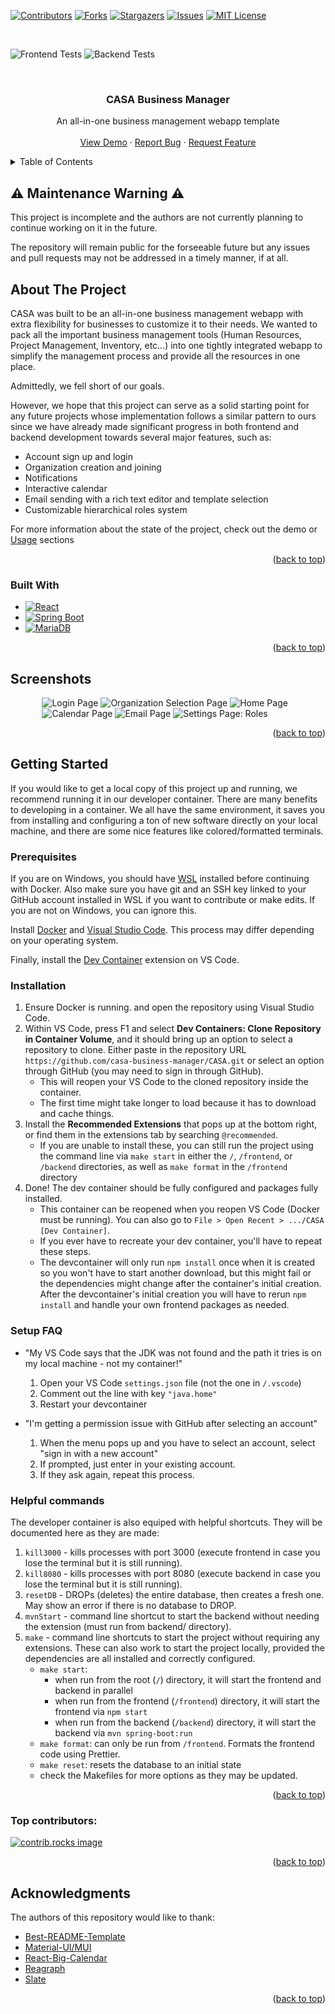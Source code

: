<a id="readme-top"></a>

[![Contributors][contributors-shield]][contributors-url]
[![Forks][forks-shield]][forks-url]
[![Stargazers][stars-shield]][stars-url]
[![Issues][issues-shield]][issues-url]
[![MIT License][license-shield]][license-url]

<br />

![Frontend Tests](https://github.com/casa-business-manager/CASA/actions/workflows/node.js.yml/badge.svg)
![Backend Tests](https://github.com/casa-business-manager/CASA/actions/workflows/maven.yml/badge.svg)

<br />
<div align="center">
  <!-- <a href="https://github.com/casa-business-manager/CASA">
    <img src="images/logo.png" alt="Logo" width="80" height="80">
  </a> -->

  <h3 align="center">CASA Business Manager</h3>

  <p align="center">
    An all-in-one business management webapp template
    <br />
    <br />
	<!-- todo: link this to the demo once it is up -->
    <a href="https://github.com/casa-business-manager/CASA">View Demo</a>
    ·
    <a href="https://github.com/casa-business-manager/CASA/issues/new/choose">Report Bug</a>
    ·
    <a href="https://github.com/casa-business-manager/CASA/discussions/new?category=ideas">Request Feature</a>
  </p>
</div>



<!-- TABLE OF CONTENTS -->
<details>
  <summary>Table of Contents</summary>
  <ol>
    <li>
      <a href="#about-the-project">About The Project</a>
      <ul>
        <li><a href="#built-with">Built With</a></li>
      </ul>
    </li>
    <li><a href="#usage">Usage</a></li>
    <li>
      <a href="#getting-started">Getting Started</a>
      <ul>
        <li><a href="#prerequisites">Prerequisites</a></li>
        <li><a href="#installation">Installation</a></li>
      </ul>
    </li>
    <li><a href="#acknowledgments">Acknowledgments</a></li>
  </ol>
</details>



<!-- ABOUT THE PROJECT -->
## ⚠️ Maintenance Warning ⚠️
This project is incomplete and the authors are not currently planning to continue working on it in the future.

The repository will remain public for the forseeable future but any issues and pull requests may not be addressed in a timely manner, if at all.

## About The Project

CASA was built to be an all-in-one business management webapp with extra flexibility for businesses to customize it to their needs. We wanted to pack all the important business management tools (Human Resources, Project Management, Inventory, etc...) into one tightly integrated webapp to simplify the management process and provide all the resources in one place.

Admittedly, we fell short of our goals.

However, we hope that this project can serve as a solid starting point for any future projects whose implementation follows a similar pattern to ours since we have already made significant progress in both frontend and backend development towards several major features, such as:

* Account sign up and login
* Organization creation and joining
* Notifications
* Interactive calendar
* Email sending with a rich text editor and template selection
* Customizable hierarchical roles system

<!-- todo: link to the demo -->
For more information about the state of the project, check out the demo or <a href="#usage">Usage</a> sections

<p align="right">(<a href="#readme-top">back to top</a>)</p>



### Built With

* [![React][React.js]][React-url]
* [![Spring Boot][SpringBoot]][SpringBoot-url]
* [![MariaDB][MariaDB]][MariaDB-url]

<p align="right">(<a href="#readme-top">back to top</a>)</p>



<!-- SCREENSHOTS -->
## Screenshots
<div style="width:80%; margin: auto;">
	<img src="screenshots/login.png" alt="Login Page" />
	<img src="screenshots/organization_selection.png" alt="Organization Selection Page" />
	<img src="screenshots/home.png" alt="Home Page" />
	<img src="screenshots/calendar.png" alt="Calendar Page" />
	<img src="screenshots/email.png" alt="Email Page" />
	<img src="screenshots/roles.png" alt="Settings Page: Roles" />
</div>

<p align="right">(<a href="#readme-top">back to top</a>)</p>



<!-- GETTING STARTED -->
## Getting Started

If you would like to get a local copy of this project up and running, we recommend running it in our developer container. There are many benefits to developing in a container. We all have the same environment, it saves you from installing and configuring a ton of new software directly on your local machine, and there are some nice features like colored/formatted terminals.

### Prerequisites

If you are on Windows, you should have [WSL](https://learn.microsoft.com/en-us/windows/wsl/install#install-wsl-command) installed before continuing with Docker. Also make sure you have git and an SSH key linked to your GitHub account installed in WSL if you want to contribute or make edits. If you are not on Windows, you can ignore this.

Install [Docker](https://www.docker.com/products/docker-desktop/) and [Visual Studio Code](https://code.visualstudio.com/download). This process may differ depending on your operating system. 

Finally, install the [Dev Container](https://marketplace.visualstudio.com/items?itemName=ms-vscode-remote.remote-containers) extension on VS Code. 

### Installation

1. Ensure Docker is running. and open the repository using Visual Studio Code.
3. Within VS Code, press F1 and select **Dev Containers: Clone Repository in Container Volume**, and it should bring up an option to select a repository to clone. Either paste in the repository URL `https://github.com/casa-business-manager/CASA.git` or select an option through GitHub (you may need to sign in through GitHub).
	* This will reopen your VS Code to the cloned repository inside the container.
	* The first time might take longer to load because it has to download and cache things.
3. Install the **Recommended Extensions** that pops up at the bottom right, or find them in the extensions tab by searching `@recommended`. 
	* If you are unable to install these, you can still run the project using the command line via `make start` in either the `/`, `/frontend`, or `/backend` directories, as well as `make format` in the `/frontend` directory
4. Done! The dev container should be fully configured and packages fully installed. 
	* This container can be reopened when you reopen VS Code (Docker must be running). You can also go to `File > Open Recent > .../CASA [Dev Container]`. 
	* If you ever have to recreate your dev container, you'll have to repeat these steps. 
	* The devcontainer will only run `npm install` once when it is created so you won't have to start another download, but this might fail or the dependencies might change after the container's initial creation. After the devcontainer's initial creation you will have to rerun `npm install` and handle your own frontend packages as needed.

### Setup FAQ
- "My VS Code says that the JDK was not found and the path it tries is on my local machine - not my container!"
	1. Open your VS Code `settings.json` file (not the one in `/.vscode`)
	2. Comment out the line with key `"java.home"`
	3. Restart your devcontainer

- "I'm getting a permission issue with GitHub after selecting an account"
	1. When the menu pops up and you have to select an account, select "sign in with a new account"
	2. If prompted, just enter in your existing account.
	3. If they ask again, repeat this process.

### Helpful commands
The developer container is also equiped with helpful shortcuts. They will be documented here as they are made:

1. `kill3000` - kills processes with port 3000 (execute frontend in case you lose the terminal but it is still running).
2. `kill8080` - kills processes with port 8080 (execute backend in case you lose the terminal but it is still running).
3. `resetDB` - DROPs (deletes) the entire database, then creates a fresh one. May show an error if there is no database to DROP.
4. `mvnStart` - command line shortcut to start the backend without needing the extension (must run from backend/ directory).
5. `make` - command line shortcuts to start the project without requiring any extensions. These can also work to start the project locally, provided the dependencies are all installed and correctly configured.
	* `make start`:
		* when run from the root (`/`) directory, it will start the frontend and backend in parallel
		* when run from the frontend (`/frontend`) directory, it will start the frontend via `npm start`
		* when run from the backend (`/backend`) directory, it will start the backend via `mvn spring-boot:run`
	* `make format`: can only be run from `/frontend`. Formats the frontend code using Prettier.
	* `make reset`: resets the database to an initial state
	* check the Makefiles for more options as they may be updated.

<p align="right">(<a href="#readme-top">back to top</a>)</p>



### Top contributors:

<a href="https://github.com/casa-business-manager/CASA/graphs/contributors">
  <img src="https://contrib.rocks/image?repo=casa-business-manager/CASA" alt="contrib.rocks image" />
</a>

<p align="right">(<a href="#readme-top">back to top</a>)</p>



<!-- ACKNOWLEDGMENTS -->
## Acknowledgments

The authors of this repository would like to thank:

* [Best-README-Template](https://github.com/othneildrew/Best-README-Template)
* [Material-UI/MUI](https://mui.com/)
* [React-Big-Calendar](https://github.com/jquense/react-big-calendar)
* [Reagraph](https://github.com/reaviz/reagraph)
* [Slate](https://github.com/ianstormtaylor/slate)

<p align="right">(<a href="#readme-top">back to top</a>)</p>



<!-- LINKS -->
<!-- SHIELD -->
[contributors-shield]: https://img.shields.io/github/contributors/casa-business-manager/CASA.svg?style=for-the-badge
[contributors-url]: https://github.com/casa-business-manager/CASA/graphs/contributors
[forks-shield]: https://img.shields.io/github/forks/casa-business-manager/CASA.svg?style=for-the-badge
[forks-url]: https://github.com/casa-business-manager/CASA/network/members
[stars-shield]: https://img.shields.io/github/stars/casa-business-manager/CASA.svg?style=for-the-badge
[stars-url]: https://github.com/casa-business-manager/CASA/stargazers
[issues-shield]: https://img.shields.io/github/issues/casa-business-manager/CASA.svg?style=for-the-badge
[issues-url]: https://github.com/casa-business-manager/CASA/issues
[license-shield]: https://img.shields.io/github/license/casa-business-manager/CASA.svg?style=for-the-badge
[license-url]: https://github.com/casa-business-manager/CASA/blob/master/LICENSE.txt

<!-- todo: upload a screenshot -->
[casa-screenshot]: screenshots/organization_selection.png

<!-- BUILT WITH -->
[React.js]: https://img.shields.io/badge/React-20232A?style=for-the-badge&logo=react&logoColor=61DAFB
[React-url]: https://reactjs.org/
[SpringBoot]: https://img.shields.io/badge/SpringBoot-6DB33F?style=for-the-badge&logo=SpringBoot&logoColor=white
[SpringBoot-url]: https://spring.io/projects/spring-boot
[MariaDB]: https://img.shields.io/badge/MariaDB-003545?style=for-the-badge&logo=mariadb&logoColor=white
[MariaDB-url]: https://mariadb.org/